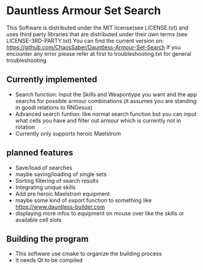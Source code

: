 # Dauntless Armour Set Search

This Software is distributed under the MIT license(see LICENSE.txt) and uses third party libraries that are distributed under their own terms (see LICENSE-3RD-PARTY.txt)
You can find the current version on: https://github.com/ChaosSaber/Dauntless-Armour-Set-Search
If you encounter any error please refer at first to troubleshooting.txt for general troubleshooting

## Currently implemented
- Search function: Input the Skills and Weapontype you want and the app searchs for possible armour combinations (it assumes you are standing in goodl relations to RNGesus)
- Advanced search funtion: like normal search function but you can input what cells you have and filter out armour which is currently not in rotation
- Currently only supports heroic Maelstrom

## planned features 
- Save/load of searches
- maybe saving/loading of single sets
- Sorting filtering of search results
- Integrating unique skills
- Add pre heroic Maelstrom equipment
- maybe some kind of export function to something like https://www.dauntless-builder.com
- displaying more infos to equipment on mouse over like the skills or available cell slots

## Building the program
- This software use cmake to organize the building process
- It needs Qt to be compiled
